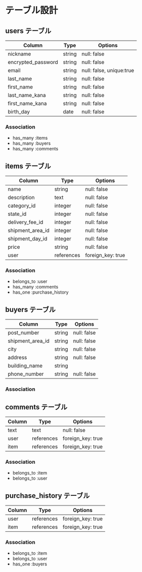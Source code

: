 # テーブル設計

## users テーブル

| Column                  | Type   | Options                  |
| ----------------------- | ------ | ------------------------ |
| nickname                | string | null: false              |
| encrypted_password      | string | null: false              |
| email                   | string | null: false, unique:true |
| last_name               | string | null: false              |
| first_name              | string | null: false              |
| last_name_kana          | string | null: false              |
| first_name_kana         | string | null: false              |
| birth_day               | date   | null: false              |

### Association

- has_many :items
- has_many :buyers
- has_many :comments

## items テーブル

| Column           | Type       | Options           |
| ---------------- | -----------| ----------------- |
| name             | string     | null: false       |
| description      | text       | null: false       |
| category_id      | integer    | null: false       |
| state_id         | integer    | null: false       |
| delivery_fee_id  | integer    | null: false       |
| shipment_area_id | integer    | null: false       |
| shipment_day_id  | integer    | null: false       |
| price            | string     | null: false       |
| user             | references | foreign_key: true |
### Association

- belongs_to :user
- has_many :comments
- has_one :purchase_history

## buyers テーブル

| Column           | Type    | Options     |
| ---------------- | ------- | ----------- |
| post_number      | string  | null: false |
| shipment_area_id | string  | null: false |
| city             | string  | null: false |
| address          | string  | null: false |
| building_name    | string  |             |
| phone_number     | string  | null: false |

### Association


## comments テーブル

| Column      | Type       | Options                      |
| ----------- | ---------- | ---------------------------- |
| text        | text       | null: false                  |
| user        | references | foreign_key: true            |
| item        | references | foreign_key: true            |

### Association

- belongs_to :item
- belongs_to :user


## purchase_history テーブル

| Column | Type       | Options            |
| ------ | ---------- | ------------------ |
| user   | references | foreign_key: true  |
| item   | references | foreign_key: true  |

### Association

- belongs_to :item
- belongs_to :user
- has_one :buyers